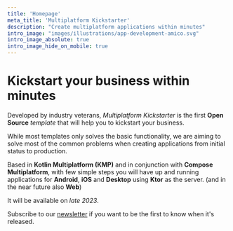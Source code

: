 ```yaml
---
title: 'Homepage'
meta_title: 'Multiplatform Kickstarter'
description: "Create multiplatform applications within minutes"
intro_image: "images/illustrations/app-development-amico.svg"
intro_image_absolute: true
intro_image_hide_on_mobile: true
---
```


# Kickstart your business within minutes

Developed by industry veterans, *Multiplatform Kickstarter* is the first **Open Source** *template* that will help you to kickstart your business.

While most templates only solves the basic functionality, we are aiming to solve most of the common problems when creating applications from initial status to production.

Based in **Kotlin Multiplatform (KMP)** and in conjunction with **Compose Multiplatform**, with few simple steps you will have up and running applications for **Android**, **iOS** and **Desktop** using **Ktor** as the server. (and in the near future also **Web**)

It will be available on *late 2023*.

Subscribe to our [newsletter](https://multiplatformkickstarter.substack.com/) if you want to be the first to know when it's released.
